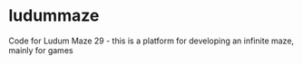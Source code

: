 ludummaze
=========

Code for Ludum Maze 29 - this is a platform for developing an infinite maze, mainly for games
